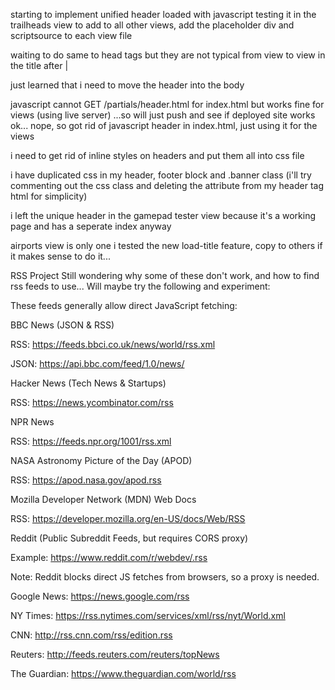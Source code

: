 starting to implement unified header loaded with javascript testing it in the trailheads view
to add to all other views, add the placeholder div and scriptsource to each view file

waiting to do same to head tags but they are not typical from view to view in the title after |

just learned that i need to move the header into the body

javascript cannot GET /partials/header.html for index.html but works fine for views (using live server)
...so will just push and see if deployed site works ok...
nope, so got rid of javascript header in index.html, just using it for the views

i need to get rid of inline styles on headers and put them all into css file

i have duplicated css in my header, footer block and .banner class (i'll try commenting out the css class and deleting the attribute from my header tag html for simplicity)

i left the unique header in the gamepad tester view because it's a working page and has a seperate index anyway

airports view is only one i tested the new load-title feature, copy to others if it makes sense to do it...

RSS Project
Still wondering why some of these don't work, and how to find rss feeds to use...
Will maybe try the following and experiment:

These feeds generally allow direct JavaScript fetching:

BBC News (JSON & RSS)

RSS: https://feeds.bbci.co.uk/news/world/rss.xml

JSON: https://api.bbc.com/feed/1.0/news/

Hacker News (Tech News & Startups)

RSS: https://news.ycombinator.com/rss

NPR News

RSS: https://feeds.npr.org/1001/rss.xml

NASA Astronomy Picture of the Day (APOD)

RSS: https://apod.nasa.gov/apod.rss

Mozilla Developer Network (MDN) Web Docs

RSS: https://developer.mozilla.org/en-US/docs/Web/RSS

Reddit (Public Subreddit Feeds, but requires CORS proxy)

Example: https://www.reddit.com/r/webdev/.rss

Note: Reddit blocks direct JS fetches from browsers, so a proxy is needed.

Google News: https://news.google.com/rss

NY Times: https://rss.nytimes.com/services/xml/rss/nyt/World.xml

CNN: http://rss.cnn.com/rss/edition.rss

Reuters: http://feeds.reuters.com/reuters/topNews

The Guardian: https://www.theguardian.com/world/rss
